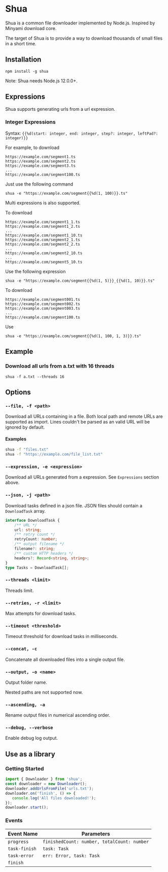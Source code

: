 # Shua

Shua is a common file downloader implemented by Node.js. Inspired by Minyami download core.

The target of Shua is to provide a way to download thousands of small files in a short time.

## Installation

```
npm install -g shua
```

Note: Shua needs Node.js 12.0.0+.

## Expressions

Shua supports generating urls from a url expression.

### Integer Expressions

Syntax: `{{%d(start: integer, end: integer, step?: integer, leftPad?: integer)}}`

For example, to download

```
https://example.com/segment1.ts
https://example.com/segment2.ts
https://example.com/segment3.ts
...
https://example.com/segment100.ts
```

Just use the following command

`shua -e "https://example.com/segment{{%d(1, 100)}}.ts"`

Multi expressions is also supported.

To download

```
https://example.com/segment1_1.ts
https://example.com/segment1_2.ts
...
https://example.com/segment1_10.ts
https://example.com/segment2_1.ts
https://example.com/segment2_2.ts
...
https://example.com/segment2_10.ts
...
https://example.com/segment5_10.ts
```

Use the following expression

`shua -e "https://example.com/segment{{%d(1, 5)}}_{{%d(1, 10)}}.ts"`

To download

```
https://example.com/segment001.ts
https://example.com/segment002.ts
https://example.com/segment003.ts
...
https://example.com/segment100.ts
```

Use

`shua -e "https://example.com/segment{{%d(1, 100, 1, 3)}}.ts"`

## Example

### Download all urls from a.txt with 16 threads

```
shua -f a.txt --threads 16
```

## Options

### `--file, -f <path>`

Download all URLs containing in a file. Both local path and remote URLs are supported as import. Lines couldn't be parsed as an valid URL will be ignored by default.

#### Examples

```bash
shua -f "files.txt"
shua -f "https://example.com/file_list.txt"
```

### `--expression, -e <expression>`

Download all URLs generated from a expression. See `Expressions` section above.

### `--json, -j <path>`

Download tasks defined in a json file. JSON files should contain a `DownloadTask` array.

```TypeScript
interface DownloadTask {
    /** URL */
    url: string;
    /** retry count */
    retryCount: number;
    /** output filename */
    filename?: string;
    /** custom HTTP headers */
    headers?: Record<string, string>;
}
type Tasks = DownloadTask[];
```

### `--threads <limit>`

Threads limit.

### `--retries, -r <limit>`

Max attempts for download tasks.

### `--timeout <threshold>`

Timeout threshold for download tasks in milliseconds.

### `--concat, -c`

Concatenate all downloaded files into a single output file.

### `--output, -o <name>`

Output folder name.

Nested paths are not supported now.

### `--ascending, -a`

Rename output files in numerical ascending order.

### `--debug, --verbose`

Enable debug log output.

## Use as a library

### Getting Started

```JavaScript
import { Downloader } from 'shua';
const downloader = new Downloader();
downloader.addUrlsFromFile('urls.txt');
downloader.on('finish', () => {
   console.log('All files downloaded!');
});
downloader.start();

```

### Events

| Event Name    | Parameters                                  |
| ------------- | ------------------------------------------- |
| `progress`    | `finishedCount: number, totalCount: number` |
| `task-finish` | `task: Task`                                |
| `task-error`  | `err: Error, task: Task`                    |
| `finish`      |                                             |
